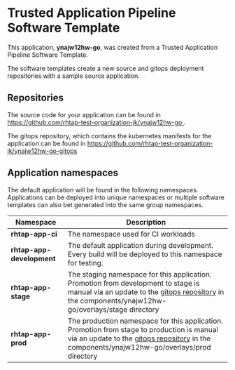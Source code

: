 # Trusted Application Pipeline Software Template

This application, **ynajw12hw-go**, was created from a Trusted Application Pipeline Software Template.

The software templates create a new source and gitops deployment repositories with a sample source application. 

## Repositories

The source code for your application can be found in [https://github.com/rhtap-test-organization-jk/ynajw12hw-go ](https://github.com/rhtap-test-organization-jk/ynajw12hw-go ).
 
The gitops repository, which contains the kubernetes manifests for the application can be found in 
[https://github.com/rhtap-test-organization-jk/ynajw12hw-go-gitops ](https://github.com/rhtap-test-organization-jk/ynajw12hw-go-gitops ) 

## Application namespaces 

The default application will be found in the following namespaces. Applications can be deployed into unique namespaces or multiple software templates can also bet generated into the same group namespaces.  

|  Namespace   |  Description   |  
| -------- | -------- |
| **rhtap-app-ci** | The namespace used for CI workloads |
| **rhtap-app-development** | The default application during development. Every build will be deployed to this namespace for testing. |
| **rhtap-app-stage** | The staging namespace for this application. Promotion from development to stage is manual via an update to the [gitops repository](https://github.com/rhtap-test-organization-jk/ynajw12hw-go-gitops ) in the components/ynajw12hw-go/overlays/stage directory |
| **rhtap-app-prod** | The production namespace for this application. Promotion from stage to production is manual via an update to the [gitops repository](https://github.com/rhtap-test-organization-jk/ynajw12hw-go-gitops ) in the components/ynajw12hw-go/overlays/prod directory |